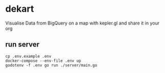 # dekart
Visualise Data from BigQuery on a map with kepler.gl and share it in your org


## run server

```
cp .env.example .env
docker-compose --env-file .env up
godotenv -f .env go run ./server/main.go
```

